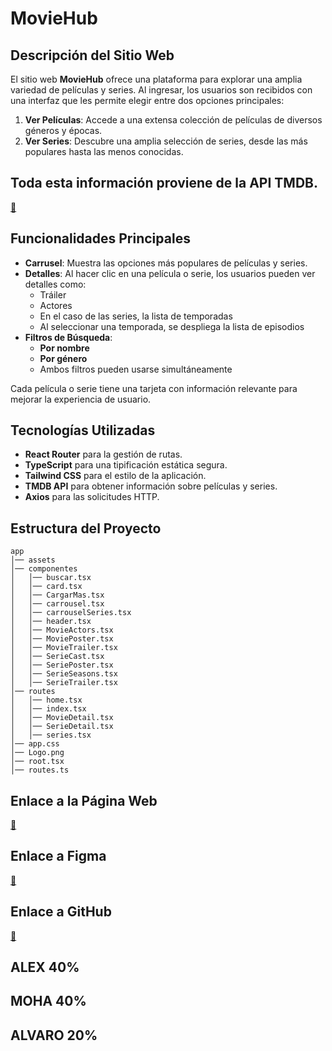# MovieHub

## Descripción del Sitio Web

El sitio web **MovieHub** ofrece una plataforma para explorar una amplia variedad de películas y series. Al ingresar, los usuarios son recibidos con una interfaz que les permite elegir entre dos opciones principales:

1. **Ver Películas**: Accede a una extensa colección de películas de diversos géneros y épocas.
2. **Ver Series**: Descubre una amplia selección de series, desde las más populares hasta las menos conocidas.

## Toda esta información proviene de la API **TMDB**.
[🔗](https://developer.themoviedb.org/docs/getting-started)

## Funcionalidades Principales

- **Carrusel**: Muestra las opciones más populares de películas y series.
- **Detalles**: Al hacer clic en una película o serie, los usuarios pueden ver detalles como:
  - Tráiler
  - Actores
  - En el caso de las series, la lista de temporadas
  - Al seleccionar una temporada, se despliega la lista de episodios
- **Filtros de Búsqueda**:
  - **Por nombre**
  - **Por género**
  - Ambos filtros pueden usarse simultáneamente

Cada película o serie tiene una tarjeta con información relevante para mejorar la experiencia de usuario.
## Tecnologías Utilizadas
- **React Router** para la gestión de rutas.
- **TypeScript** para una tipificación estática segura.
- **Tailwind CSS** para el estilo de la aplicación.
- **TMDB API** para obtener información sobre películas y series.
- **Axios** para las solicitudes HTTP.


## Estructura del Proyecto

```
app 
│── assets 
│── componentes 
│   │── buscar.tsx 
│   │── card.tsx 
│   │── CargarMas.tsx 
│   │── carrousel.tsx 
│   │── carrouselSeries.tsx 
│   │── header.tsx 
│   │── MovieActors.tsx 
│   │── MoviePoster.tsx 
│   │── MovieTrailer.tsx 
│   │── SerieCast.tsx 
│   │── SeriePoster.tsx 
│   │── SerieSeasons.tsx 
│   │── SerieTrailer.tsx 
│── routes 
│   │── home.tsx 
│   │── index.tsx 
│   │── MovieDetail.tsx 
│   │── SerieDetail.tsx 
│   │── series.tsx 
│── app.css 
│── Logo.png 
│── root.tsx 
│── routes.ts 
```

## Enlace a la Página Web
  [🔗](https://moviehub-beta-ten.vercel.app)
## Enlace a Figma
  [🔗](https://www.figma.com/design/BysSAgRwnXFlEydgkyAqat/Untitled?node-id=0-1&t=4o3E0A6wj6Q2yGp8-1)
## Enlace a GitHub
  [🔗](https://github.com/avegap23/proyecto-final-dwec)


  ## ALEX   40%
  ## MOHA   40%
  ## ALVARO 20%
  
